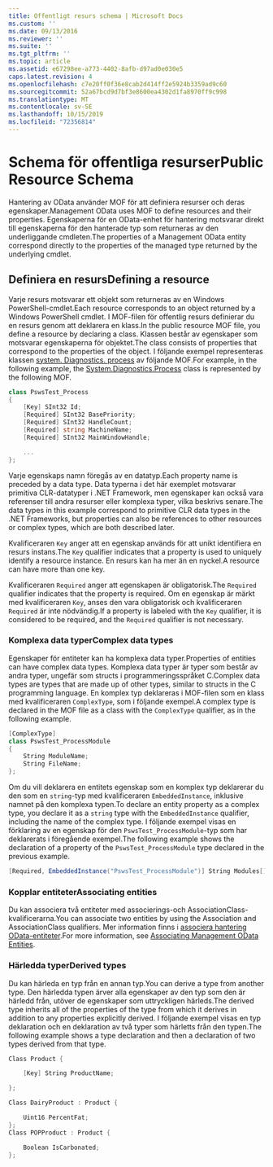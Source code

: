 ```yaml
---
title: Offentligt resurs schema | Microsoft Docs
ms.custom: ''
ms.date: 09/13/2016
ms.reviewer: ''
ms.suite: ''
ms.tgt_pltfrm: ''
ms.topic: article
ms.assetid: e67298ee-a773-4402-8afb-d97ad0e030e5
caps.latest.revision: 4
ms.openlocfilehash: c7e20ff0f36e8cab2d414ff2e5924b3359ad9c60
ms.sourcegitcommit: 52a67bcd9d7bf3e8600ea4302d1fa8970ff9c998
ms.translationtype: MT
ms.contentlocale: sv-SE
ms.lasthandoff: 10/15/2019
ms.locfileid: "72356814"
---
```

# <a name="public-resource-schema"></a><span data-ttu-id="96a92-102">Schema för offentliga resurser</span><span class="sxs-lookup"><span data-stu-id="96a92-102">Public Resource Schema</span></span>

<span data-ttu-id="96a92-103">Hantering av OData använder MOF för att definiera resurser och deras egenskaper.</span><span class="sxs-lookup"><span data-stu-id="96a92-103">Management OData uses MOF to define resources and their properties.</span></span> <span data-ttu-id="96a92-104">Egenskaperna för en OData-enhet för hantering motsvarar direkt till egenskaperna för den hanterade typ som returneras av den underliggande cmdleten.</span><span class="sxs-lookup"><span data-stu-id="96a92-104">The properties of a Management OData entity correspond directly to the properties of the managed type returned by the underlying cmdlet.</span></span>

## <a name="defining-a-resource"></a><span data-ttu-id="96a92-105">Definiera en resurs</span><span class="sxs-lookup"><span data-stu-id="96a92-105">Defining a resource</span></span>

<span data-ttu-id="96a92-106">Varje resurs motsvarar ett objekt som returneras av en Windows PowerShell-cmdlet.</span><span class="sxs-lookup"><span data-stu-id="96a92-106">Each resource corresponds to an object returned by a Windows PowerShell cmdlet.</span></span> <span data-ttu-id="96a92-107">I MOF-filen för offentlig resurs definierar du en resurs genom att deklarera en klass.</span><span class="sxs-lookup"><span data-stu-id="96a92-107">In the public resource MOF file, you define a resource by declaring a class.</span></span> <span data-ttu-id="96a92-108">Klassen består av egenskaper som motsvarar egenskaperna för objektet.</span><span class="sxs-lookup"><span data-stu-id="96a92-108">The class consists of properties that correspond to the properties of the object.</span></span> <span data-ttu-id="96a92-109">I följande exempel representeras klassen [system. Diagnostics. process](/dotnet/api/System.Diagnostics.Process) av följande MOF.</span><span class="sxs-lookup"><span data-stu-id="96a92-109">For example, in the following example, the [System.Diagnostics.Process](/dotnet/api/System.Diagnostics.Process) class is represented by the following MOF.</span></span>

```csharp
class PswsTest_Process
{
    [Key] SInt32 Id;
    [Required] SInt32 BasePriority;
    [Required] SInt32 HandleCount;
    [Required] string MachineName;
    [Required] SInt32 MainWindowHandle;

    ...
};
```

<span data-ttu-id="96a92-110">Varje egenskaps namn föregås av en datatyp.</span><span class="sxs-lookup"><span data-stu-id="96a92-110">Each property name is preceded by a data type.</span></span> <span data-ttu-id="96a92-111">Data typerna i det här exemplet motsvarar primitiva CLR-datatyper i .NET Framework, men egenskaper kan också vara referenser till andra resurser eller komplexa typer, vilka beskrivs senare.</span><span class="sxs-lookup"><span data-stu-id="96a92-111">The data types in this example correspond to primitive CLR data types in the .NET Frameworks, but properties can also be references to other resources or complex types, which are both described later.</span></span>

<span data-ttu-id="96a92-112">Kvalificeraren `Key` anger att en egenskap används för att unikt identifiera en resurs instans.</span><span class="sxs-lookup"><span data-stu-id="96a92-112">The `Key` qualifier indicates that a property is used to uniquely identify a resource instance.</span></span> <span data-ttu-id="96a92-113">En resurs kan ha mer än en nyckel.</span><span class="sxs-lookup"><span data-stu-id="96a92-113">A resource can have more than one key.</span></span>

<span data-ttu-id="96a92-114">Kvalificeraren `Required` anger att egenskapen är obligatorisk.</span><span class="sxs-lookup"><span data-stu-id="96a92-114">The `Required` qualifier indicates that the property is required.</span></span> <span data-ttu-id="96a92-115">Om en egenskap är märkt med kvalificeraren `Key`, anses den vara obligatorisk och kvalificeraren `Required` är inte nödvändig.</span><span class="sxs-lookup"><span data-stu-id="96a92-115">If a property is labeled with the `Key` qualifier, it is considered to be required, and the `Required` qualifier is not necessary.</span></span>

### <a name="complex-data-types"></a><span data-ttu-id="96a92-116">Komplexa data typer</span><span class="sxs-lookup"><span data-stu-id="96a92-116">Complex data types</span></span>

<span data-ttu-id="96a92-117">Egenskaper för entiteter kan ha komplexa data typer.</span><span class="sxs-lookup"><span data-stu-id="96a92-117">Properties of entities can have complex data types.</span></span> <span data-ttu-id="96a92-118">Komplexa data typer är typer som består av andra typer, ungefär som structs i programmeringsspråket C.</span><span class="sxs-lookup"><span data-stu-id="96a92-118">Complex data types are types that are made up of other types, similar to structs in the C programming language.</span></span> <span data-ttu-id="96a92-119">En komplex typ deklareras i MOF-filen som en klass med kvalificeraren `ComplexType`, som i följande exempel.</span><span class="sxs-lookup"><span data-stu-id="96a92-119">A complex type is declared in the MOF file as a class with the `ComplexType` qualifier, as in the following example.</span></span>

```csharp
[ComplexType]
class PswsTest_ProcessModule
{
    String ModuleName;
    String FileName;
};
```

<span data-ttu-id="96a92-120">Om du vill deklarera en entitets egenskap som en komplex typ deklarerar du den som en `string`-typ med kvalificeraren `EmbeddedInstance`, inklusive namnet på den komplexa typen.</span><span class="sxs-lookup"><span data-stu-id="96a92-120">To declare an entity property as a complex type, you declare it as a `string` type with the `EmbeddedInstance` qualifier, including the name of the complex type.</span></span> <span data-ttu-id="96a92-121">I följande exempel visas en förklaring av en egenskap för den `PswsTest_ProcessModule`-typ som har deklarerats i föregående exempel.</span><span class="sxs-lookup"><span data-stu-id="96a92-121">The following example shows the declaration of a property of the `PswsTest_ProcessModule` type declared in the previous example.</span></span>

```csharp
[Required, EmbeddedInstance("PswsTest_ProcessModule")] String Modules[];
```

### <a name="associating-entities"></a><span data-ttu-id="96a92-122">Kopplar entiteter</span><span class="sxs-lookup"><span data-stu-id="96a92-122">Associating entities</span></span>

<span data-ttu-id="96a92-123">Du kan associera två entiteter med associerings-och AssociationClass-kvalificerarna.</span><span class="sxs-lookup"><span data-stu-id="96a92-123">You can associate two entities by using the Association and AssociationClass qualifiers.</span></span> <span data-ttu-id="96a92-124">Mer information finns i [associera hantering OData-entiteter](./associating-management-odata-entities.md).</span><span class="sxs-lookup"><span data-stu-id="96a92-124">For more information, see [Associating Management OData Entities](./associating-management-odata-entities.md).</span></span>

### <a name="derived-types"></a><span data-ttu-id="96a92-125">Härledda typer</span><span class="sxs-lookup"><span data-stu-id="96a92-125">Derived types</span></span>

<span data-ttu-id="96a92-126">Du kan härleda en typ från en annan typ.</span><span class="sxs-lookup"><span data-stu-id="96a92-126">You can derive a type from another type.</span></span> <span data-ttu-id="96a92-127">Den härledda typen ärver alla egenskaper av den typ som den är härledd från, utöver de egenskaper som uttryckligen härleds.</span><span class="sxs-lookup"><span data-stu-id="96a92-127">The derived type inherits all of the properties of the type from which it derives in addition to any properties explicitly derived.</span></span> <span data-ttu-id="96a92-128">I följande exempel visas en typ deklaration och en deklaration av två typer som härletts från den typen.</span><span class="sxs-lookup"><span data-stu-id="96a92-128">The following example shows a type declaration and then a declaration of two types derived from that type.</span></span>

```csharp
Class Product {

    [Key] String ProductName;

};

Class DairyProduct : Product {

    Uint16 PercentFat;
};
Class POPProduct : Product {

    Boolean IsCarbonated;
};
```